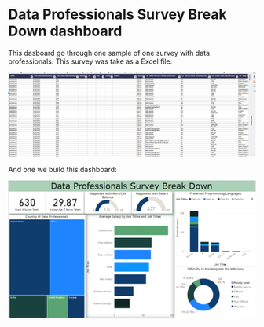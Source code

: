 # Data Professionals Survey Break Down dashboard

This dasboard go through one sample of one survey with data professionals.
This survey was take as a Excel file.

![alt text](image.png)

And one we build this dashboard:

![alt text](image-1.png)
